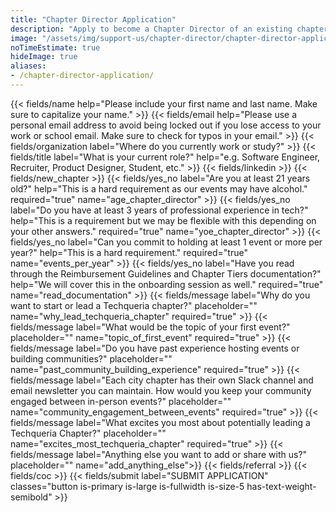 ```yaml
---
title: "Chapter Director Application"
description: "Apply to become a Chapter Director of an existing chapter or start a new chapter."
image: "/assets/img/support-us/chapter-director/chapter-director-application.jpg"
noTimeEstimate: true
hideImage: true
aliases:
- /chapter-director-application/
---
```


<form name="Become a Chapter Director" method="POST" data-netlify-recaptcha="true" data-netlify="true" action="/success/member/" class="form--centered mt-2 no-ids" id="form_become_a_member">
  <input type="hidden" aria-label="Subject" name="_subject" value="Techqueria - Become a Chapter Director">
  {{< fields/name help="Please include your first name and last name. Make sure to capitalize your name." >}}
  {{< fields/email help="Please use a personal email address to avoid being locked out if you lose access to your work or school email. Make sure to check for typos in your email." >}}
  {{< fields/organization label="Where do you currently work or study?" >}}
  {{< fields/title label="What is your current role?" help="e.g. Software Engineer, Recruiter, Product Designer, Student, etc." >}}
  {{< fields/linkedin >}}
  {{< fields/new_chapter >}}
  {{< fields/yes_no label="Are you at least 21 years old?" help="This is a hard requirement as our events may have alcohol." required="true" name="age_chapter_director" >}}
  {{< fields/yes_no label="Do you have at least 3 years of professional experience in tech?" help="This is a requirement but we may be flexible with this depending on your other answers." required="true" name="yoe_chapter_director" >}}
  {{< fields/yes_no label="Can you commit to holding at least 1 event or more per year?" help="This is a hard requirement." required="true" name="events_per_year" >}}
  {{< fields/yes_no label="Have you read through the Reimbursement Guidelines and Chapter Tiers documentation?" help="We will cover this in the onboarding session as well." required="true" name="read_documentation" >}}
  {{< fields/message label="Why do you want to start or lead a Techqueria chapter?" placeholder="" name="why_lead_techqueria_chapter" required="true" >}}
  {{< fields/message label="What would be the topic of your first event?" placeholder="" name="topic_of_first_event" required="true" >}}
  {{< fields/message label="Do you have past experience hosting events or building communities?" placeholder="" name="past_community_building_experience" required="true" >}}
  {{< fields/message label="Each city chapter has their own Slack channel and email newsletter you can maintain. How would you keep your community engaged between in-person events?" placeholder="" name="community_engagement_between_events" required="true" >}}
  {{< fields/message label="What excites you most about potentially leading a Techqueria Chapter?" placeholder="" name="excites_most_techqueria_chapter" required="true" >}}
  {{< fields/message label="Anything else you want to add or share with us?" placeholder="" name="add_anything_else">}}
  {{< fields/referral >}}
  {{< fields/coc >}}
  {{< fields/submit label="SUBMIT APPLICATION" classes="button is-primary is-large is-fullwidth is-size-5 has-text-weight-semibold" >}}
</form>
